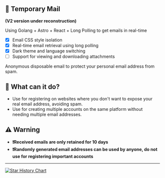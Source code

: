 ## 📮 Temporary Mail

**(V2 version under reconstruction)**

Using Golang + Astro + React + Long Polling to get emails in real-time

- [x] Email CSS style isolation
- [x] Real-time email retrieval using long polling
- [x] Dark theme and language switching
- [ ] Support for viewing and downloading attachments

Anonymous disposable email to protect your personal email address from spam.

## 🎉 What can it do?

- Use for registering on websites where you don't want to expose your real email address, avoiding spam.
- Use for creating multiple accounts on the same platform without needing multiple email addresses.

## ⚠️ Warning

- **❗Received emails are only retained for 10 days**
- **❗Randomly generated email addresses can be used by anyone, do not use for registering important accounts**

---

<a href="https://www.star-history.com/#sunls24/tmail&Date">
 <picture>
   <source media="(prefers-color-scheme: dark)" srcset="https://api.star-history.com/svg?repos=sunls24/tmail&type=Date&theme=dark" />
   <source media="(prefers-color-scheme: light)" srcset="https://api.star-history.com/svg?repos=sunls24/tmail&type=Date" />
   <img alt="Star History Chart" src="https://api.star-history.com/svg?repos=sunls24/tmail&type=Date" />
 </picture>
</a>
